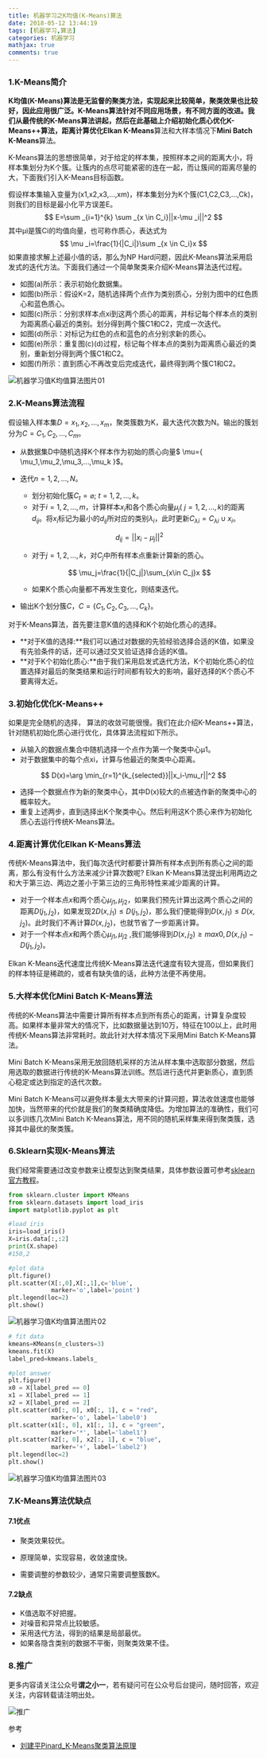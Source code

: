 ```yaml
---
title: 机器学习之K均值(K-Means)算法
date: 2018-05-12 13:44:19
tags: [机器学习,算法]
categories: 机器学习
mathjax: true
comments: true
---
```


### 1.K-Means简介

**K均值(K-Means)**算法是无监督的聚类方法，实现起来比较简单，聚类效果也比较好，因此应用很广泛。K-Means算法针对不同应用场景，有不同方面的改进。我们从最传统的K-Means算法讲起，然后在此基础上介绍初始化质心优化**K-Means++**算法，距离计算优化**Elkan K-Means**算法和大样本情况下**Mini Batch K-Means**算法。

K-Means算法的思想很简单，对于给定的样本集，按照样本之间的距离大小，将样本集划分为K个簇。让簇内的点尽可能紧密的连在一起，而让簇间的距离尽量的大，下面我们引入K-Means目标函数。

假设样本集输入变量为(x1,x2,x3,…,xm)，样本集划分为K个簇(C1,C2,C3,…,Ck)，则我们的目标是最小化平方误差E。
$$
E=\sum _{i=1}^{k} \sum _{x \in C_i}||x-\mu _i||^2
$$
其中μi是簇Ci的均值向量，也可称作质心，表达式为
$$
\mu _i=\frac{1}{|C_i|}\sum _{x \in C_i}x
$$
如果直接求解上述最小值的话，那么为NP Hard问题，因此K-Means算法采用启发式的迭代方法。下面我们通过一个简单聚类来介绍K-Means算法迭代过程。

+ 如图(a)所示：表示初始化数据集。
+ 如图(b)所示：假设K=2，随机选择两个点作为类别质心，分别为图中的红色质心和蓝色质心。
+ 如图(c)所示：分别求样本点xi到这两个质心的距离，并标记每个样本点的类别为距离质心最近的类别。划分得到两个簇C1和C2，完成一次迭代。
+ 如图(d)所示：对标记为红色的点和蓝色的点分别求新的质心。
+ 如图(e)所示：重复图(c)(d)过程，标记每个样本点的类别为距离质心最近的类别，重新划分得到两个簇C1和C2。
+ 如图(f)所示：直到质心不再改变后完成迭代，最终得到两个簇C1和C2。

![机器学习值K均值算法图片01](机器学习之K均值-K-Means-算法/机器学习值K均值算法图片01.png)

### 2.K-Means算法流程

假设输入样本集$D={x_1,x_2,…,x_m}$，聚类簇数为K，最大迭代次数为N。输出的簇划分为$C={C_1,C_2,…,C_m}$。

+ 从数据集D中随机选择K个样本作为初始的质心向量$ \mu=\{ \mu_1,\mu_2,\mu_3,...,\mu_k \}$。

+ 迭代$n=1,2,…,N$。

  + 划分初始化簇$C_t=\varnothing ;\ t=1,2,…,k$。
  + 对于$i=1,2,…,m$，计算样本$x_i$和各个质心向量$\mu_j(\ j=1,2,…,k)$的距离$d_{ij}$。将$x_i$标记为最小的$d_{ij}$所对应的类别$\lambda_i$，此时更新$C_{\lambda i}=C_{\lambda i} \cup{x_i}$。

  $$
  d_{ij}=||x_i-\mu_j||^2
  $$

  + 对于$j=1,2,…,k$，对$C_j$中所有样本点重新计算新的质心。

  $$
  \mu_j=\frac{1}{|C_j|}\sum_{x\in C_j}x
  $$

  + 如果K个质心向量都不再发生变化，则结束迭代。

+ 输出K个划分簇$C$，$C=\{C_1,C_2,C_3,…,C_k \}$。

对于K-Means算法，首先要注意K值的选择和K个初始化质心的选择。

+ **对于K值的选择:**我们可以通过对数据的先验经验选择合适的K值，如果没有先验条件的话，还可以通过交叉验证选择合适的K值。
+ **对于K个初始化质心:**由于我们采用启发式迭代方法，K个初始化质心的位置选择对最后的聚类结果和运行时间都有较大的影响，最好选择的K个质心不要离得太近。

### 3.初始化优化K-Means++

如果是完全随机的选择， 算法的收敛可能很慢。我们在此介绍K-Means++算法，针对随机初始化质心进行优化，具体算法流程如下所示。

+ 从输入的数据点集合中随机选择一个点作为第一个聚类中心μ1。
+ 对于数据集中的每个点xi，计算与他最近的聚类中心距离。

$$
D(x)=\arg \min_{r=1}^{k_{selected}}||x_i-\mu_r||^2
$$

+ 选择一个数据点作为新的聚类中心，其中D(x)较大的点被选作新的聚类中心的概率较大。
+ 重复上述两步，直到选择出K个聚类中心。然后利用这K个质心来作为初始化质心去运行传统K-Means算法。

### 4.距离计算优化Elkan K-Means算法

传统K-Means算法中，我们每次迭代时都要计算所有样本点到所有质心之间的距离，那么有没有什么方法来减少计算次数呢? Elkan K-Means算法提出利用两边之和大于第三边、两边之差小于第三边的三角形特性来减少距离的计算。

+ 对于一个样本点$x$和两个质心$\mu_{j1},\mu_{j2}$，如果我们预先计算出这两个质心之间的距离$D(j_1,j_2)$，如果发现$2D(x,j_1)≤D(j_1,j_2)$，那么我们便能得到$D(x,j_1)≤D(x,j_2)$。此时我们不再计算$D(x,j_2)$，也就节省了一步距离计算。
+ 对于一个样本点$x$和两个质心$μ_{j1},μ_{j2}$  ,我们能够得到$D(x,j_2)≥max{0,D(x,j_1)−D(j_1,j_2)}$。

Elkan K-Means迭代速度比传统K-Means算法迭代速度有较大提高，但如果我们的样本特征是稀疏的，或者有缺失值的话，此种方法便不再使用。

### 5.大样本优化Mini Batch K-Means算法

传统的K-Means算法中需要计算所有样本点到所有质心的距离，计算复杂度较高。如果样本量非常大的情况下，比如数据量达到10万，特征在100以上，此时用传统K-Means算法非常耗时。故此针对大样本情况下采用Mini Batch K-Means算法。

Mini Batch K-Means采用无放回随机采样的方法从样本集中选取部分数据，然后用选取的数据进行传统的K-Means算法训练。然后进行迭代并更新质心，直到质心稳定或达到指定的迭代次数。

Mini Batch K-Means可以避免样本量太大带来的计算问题，算法收敛速度也能够加快，当然带来的代价就是我们的聚类精确度降低。为增加算法的准确性，我们可以多训练几次Mini Batch K-Means算法，用不同的随机采样集来得到聚类簇，选择其中最优的聚类簇。

### 6.Sklearn实现K-Means算法

我们经常需要通过改变参数来让模型达到聚类结果，具体参数设置可参考[sklearn官方教程](http://scikit-learn.org/stable/modules/generated/sklearn.cluster.KMeans.html)。

```python
from sklearn.cluster import KMeans
from sklearn.datasets import load_iris
import matplotlib.pyplot as plt

#load iris
iris=load_iris()
X=iris.data[:,:2]
print(X.shape)
#150,2

#plot data
plt.figure()
plt.scatter(X[:,0],X[:,1],c='blue',
            marker='o',label='point')
plt.legend(loc=2)
plt.show()
```

![机器学习值K均值算法图片02](机器学习之K均值-K-Means-算法/机器学习值K均值算法图片02.png)

```python
# fit data
kmeans=KMeans(n_clusters=3)
kmeans.fit(X)
label_pred=kmeans.labels_

#plot answer
plt.figure()
x0 = X[label_pred == 0]
x1 = X[label_pred == 1]
x2 = X[label_pred == 2]
plt.scatter(x0[:, 0], x0[:, 1], c = "red",
            marker='o', label='label0')
plt.scatter(x1[:, 0], x1[:, 1], c = "green",
            marker='*', label='label1')
plt.scatter(x2[:, 0], x2[:, 1], c = "blue",
            marker='+', label='label2')
plt.legend(loc=2)
plt.show()
```

![机器学习值K均值算法图片03](机器学习之K均值-K-Means-算法/机器学习值K均值算法图片03.png)

### 7.K-Means算法优缺点

#### 7.1优点

+ 聚类效果较优。

+ 原理简单，实现容易，收敛速度快。
+ 需要调整的参数较少，通常只需要调整簇数K。

#### 7.2缺点

+ K值选取不好把握。
+ 对噪音和异常点比较敏感。
+ 采用迭代方法，得到的结果是局部最优。
+ 如果各隐含类别的数据不平衡，则聚类效果不佳。

### 8.推广

更多内容请关注公众号**谓之小一**，若有疑问可在公众号后台提问，随时回答，欢迎关注，内容转载请注明出处。

![推广](机器学习之K均值-K-Means-算法/推广.png)

参考

+ [刘建平Pinard_K-Means聚类算法原理](http://www.cnblogs.com/pinard/p/6164214.html)